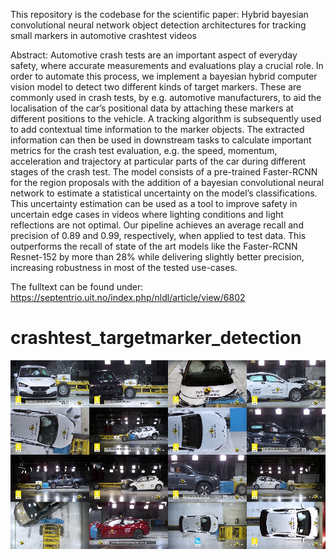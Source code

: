 This repository is the codebase for the scientific paper: Hybrid bayesian convolutional neural network object detection architectures for tracking small markers in automotive crashtest videos

Abstract:
Automotive crash tests are an important aspect of everyday safety, where accurate measurements and evaluations play a crucial role. In order to automate this process, we implement a bayesian hybrid computer vision model to detect two different kinds of target markers. These are commonly used in crash tests, by e.g. automotive manufacturers, to aid the localisation of the car’s positional data by attaching these markers at different positions to the vehicle. A tracking algorithm is subsequently used to add contextual time information to the marker objects. The extracted information can then be used in downstream tasks to calculate important metrics for the crash test evaluation, e.g. the speed, momentum, acceleration and trajectory at particular parts of the car during different stages of the crash test. The model consists of a pre-trained Faster-RCNN for the region proposals with the addition of a bayesian convolutional neural network to estimate a statistical uncertainty on the model’s classifications. This uncertainty estimation can be used as a tool to improve safety in uncertain edge cases in videos where lighting conditions and light reflections are not optimal. Our pipeline achieves an average recall and precision of 0.89 and 0.99, respectively, when applied to test data. This outperforms the recall of state of the art models like the Faster-RCNN Resnet-152 by more than 28% while delivering slightly better precision, increasing robustness in most of the tested use-cases.

The fulltext can be found under: https://septentrio.uit.no/index.php/nldl/article/view/6802

# crashtest_targetmarker_detection
![alt text](https://github.com/DataScienceLabFHSWF/crashtest_targetmarker/blob/main/imgs/collage.jpg?raw=true)
